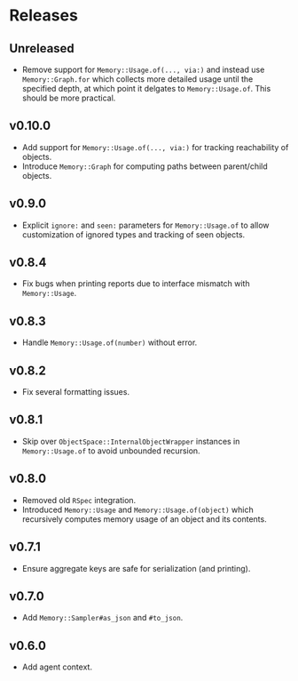 # Releases

## Unreleased

  - Remove support for `Memory::Usage.of(..., via:)` and instead use `Memory::Graph.for` which collects more detailed usage until the specified depth, at which point it delgates to `Memory::Usage.of`. This should be more practical.

## v0.10.0

  - Add support for `Memory::Usage.of(..., via:)` for tracking reachability of objects.
  - Introduce `Memory::Graph` for computing paths between parent/child objects.

## v0.9.0

  - Explicit `ignore:` and `seen:` parameters for `Memory::Usage.of` to allow customization of ignored types and tracking of seen objects.

## v0.8.4

  - Fix bugs when printing reports due to interface mismatch with `Memory::Usage`.

## v0.8.3

  - Handle `Memory::Usage.of(number)` without error.

## v0.8.2

  - Fix several formatting issues.

## v0.8.1

  - Skip over `ObjectSpace::InternalObjectWrapper` instances in `Memory::Usage.of` to avoid unbounded recursion.

## v0.8.0

  - Removed old `RSpec` integration.
  - Introduced `Memory::Usage` and `Memory::Usage.of(object)` which recursively computes memory usage of an object and its contents.

## v0.7.1

  - Ensure aggregate keys are safe for serialization (and printing).

## v0.7.0

  - Add `Memory::Sampler#as_json` and `#to_json`.

## v0.6.0

  - Add agent context.
